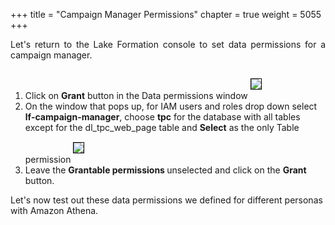 +++
title = "Campaign Manager Permissions"
chapter = true
weight = 5055
+++

<div style="text-align: justify">
  Let's return to the Lake Formation console to set data permissions for a campaign manager.
  <div style="text-align: left">
    <ol>
      <li>Click on <b>Grant</b> button in the Data permissions window <img src="/images/DataPermissions-Grant.png" style="margin:15px 0px; border:1px solid black"/>
      </li>
      <li>On the window that pops up, for IAM users and roles drop down select <b>lf-campaign-manager</b>, choose <b>tpc</b> for the database with all tables except for the dl_tpc_web_page table and <b>Select</b> as the only Table permission <img src="/images/campaign-manager-perms.png" style="margin:15px 0px; border:1px solid black"/></li>
      <li>Leave the <b> Grantable permissions </b> unselected and click on the <b>Grant</b> button.</li>
  </ol>
  Let's now test out these data permissions we defined for different personas with Amazon Athena.
  </div>
</div>